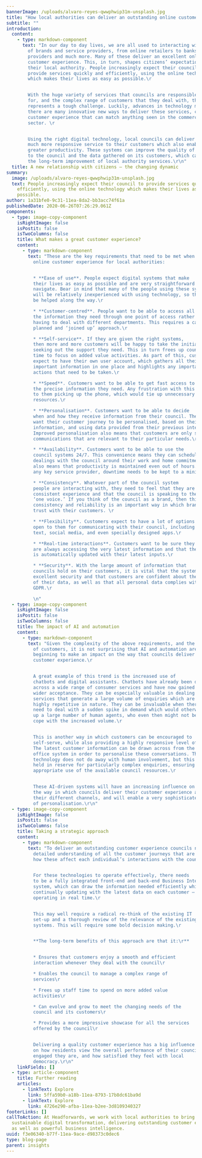 ```yaml
---
bannerImage: /uploads/alvaro-reyes-qwwphwip31m-unsplash.jpg
title: "How local authorities can deliver an outstanding online customer experience "
subtitle: ""
introduction:
  content:
    - type: markdown-component
      text: "In our day to day lives, we are all used to interacting with a wide range
        of brands and service providers, from online retailers to banks, utility
        providers and much more. Many of these deliver an excellent online
        customer experience. This, in turn, shapes citizens’ expectations of
        their local authority. People increasingly expect their council to
        provide services quickly and efficiently, using the online technology
        which makes their lives as easy as possible.\r


        With the huge variety of services that councils are responsible
        for, and the complex range of customers that they deal with, this
        represents a tough challenge. Luckily, advances in technology mean that
        there are many innovative new ways to deliver these services, creating a
        customer experience that can match anything seen in the commercial
        sector. \r


        Using the right digital technology, local councils can deliver a
        much more responsive service to their customers which also enables
        greater productivity. These systems can improve the quality of feedback
        to the council and the data gathered on its customers, which can guide
        the long-term improvement of local authority services.\r\n"
  title: A new relationship with citizens – the changing dynamic
summary:
  image: /uploads/alvaro-reyes-qwwphwip31m-unsplash.jpg
  text: People increasingly expect their council to provide services quickly and
    efficiently, using the online technology which makes their lives as easy as
    possible.
author: 1a31bfe0-9c31-11ea-8da2-bb3acc74f61a
publishedDate: 2020-06-26T07:26:29.061Z
components:
  - type: image-copy-component
    isRightImage: false
    isPostit: false
    isTwoColumns: false
    title: What makes a great customer experience?
    content:
      - type: markdown-component
        text: "These are the key requirements that need to be met when designing the
          online customer experience for local authorities:


          * **Ease of use**. People expect digital systems that make
          their lives as easy as possible and are very straightforward to
          navigate. Bear in mind that many of the people using these systems
          will be relatively inexperienced with using technology, so they must
          be helped along the way.\r

          * **Customer-centred**. People want to be able to access all
          the information they need through one point of access rather than
          having to deal with different departments. This requires a carefully
          planned and ‘joined up’ approach.\r

          * **Self-service**. If they are given the right systems,
          then more and more customers will be happy to take the initiative in
          seeking out the support they need. This in turn frees up council staff
          time to focus on added value activities. As part of this, customers
          expect to have their own user account, which gathers all their
          important information in one place and highlights any important
          actions that need to be taken.\r

          * **Speed**. Customers want to be able to get fast access to
          the precise information they need. Any frustration with this will lead
          to them picking up the phone, which would tie up unnecessary
          resources.\r

          * **Personalisation**. Customers want to be able to decide
          when and how they receive information from their council. They also
          want their customer journey to be personalised, based on their latest
          information, and using data provided from their previous interactions.
          Improved personalisation also means that customers are only sent
          communications that are relevant to their particular needs.\r

          * **Availability**. Customers want to be able to use the
          council systems 24/7. This convenience means they can schedule their
          dealings with the council around their work and home commitments. It
          also means that productivity is maintained even out of hours. As with
          any key service provider, downtime needs to be kept to a minimum.\r

          * **Consistency**. Whatever part of the council system
          people are interacting with, they need to feel that they are getting a
          consistent experience and that the council is speaking to them with
          ‘one voice.’ If you think of the council as a brand, then this
          consistency and reliability is an important way in which brands build
          trust with their customers. \r

          * **Flexibility**. Customers expect to have a lot of options
          open to them for communicating with their council, including email,
          text, social media, and even specially designed apps.\r

          * **Real-time interactions**. Customers want to be sure they
          are always accessing the very latest information and that the system
          is automatically updated with their latest inputs.\r

          * **Security**. With the large amount of information that
          councils hold on their customers, it is vital that the system has
          excellent security and that customers are confident about the safety
          of their data, as well as that all personal data complies with the
          GDPR.\r

          \n"
  - type: image-copy-component
    isRightImage: false
    isPostit: false
    isTwoColumns: false
    title: The impact of AI and automation
    content:
      - type: markdown-component
        text: "Given the complexity of the above requirements, and the growing demands
          of customers, it is not surprising that AI and automation are
          beginning to make an impact on the way that councils deliver their
          customer experience.\r


          A great example of this trend is the increased use of
          chatbots and digital assistants. Chatbots have already been deployed
          across a wide range of consumer services and have now gained much
          wider acceptance. They can be especially valuable in dealing with
          services that generate a large volume of enquiries which are also
          highly repetitive in nature. They can be invaluable when there is a
          need to deal with a sudden spike in demand which would otherwise tie
          up a large number of human agents, who even then might not be able to
          cope with the increased volume.\r


          This is another way in which customers can be encouraged to
          self-serve, while also providing a highly responsive level of service.
          The latest customer information can be drawn across from the back
          office system in order to personalise these conversations. This
          technology does not do away with human involvement, but this can be
          held in reserve for particularly complex enquiries, ensuring the most
          appropriate use of the available council resources.\r


          These AI-driven systems will have an increasing influence on
          the way in which councils deliver their customer experience across all
          their different channels, and will enable a very sophisticated level
          of personalisation.\r\n"
  - type: image-copy-component
    isRightImage: false
    isPostit: false
    isTwoColumns: false
    title: Taking a strategic approach
    content:
      - type: markdown-component
        text: "To deliver an outstanding customer experience councils need to develop a
          detailed understanding of all the customer journeys that are made and
          how these affect each individual’s interactions with the council.\r


          For these technologies to operate effectively, there needs
          to be a fully integrated front-end and back-end Business Intelligence
          system, which can draw the information needed efficiently while also
          continually updating with the latest data on each customer – and all
          operating in real time.\r


          This may well require a radical re-think of the existing IT
          set-up and a thorough review of the relevance of the existing legacy
          systems. This will require some bold decision making.\r


          **The long-term benefits of this approach are that it:\r**


          * Ensures that customers enjoy a smooth and efficient
          interaction whenever they deal with the council\r

          * Enables the council to manage a complex range of
          services\r

          * Frees up staff time to spend on more added value
          activities\r

          * Can evolve and grow to meet the changing needs of the
          council and its customers\r

          * Provides a more impressive showcase for all the services
          offered by the council\r


          Delivering a quality customer experience has a big influence
          on how residents view the overall performance of their council, how
          engaged they are, and how satisfied they feel with local
          democracy.\r\n"
    linkFields: []
  - type: article-component
    title: Further reading
    articles:
      - linkText: Explore
        link: 5ffa59b0-a18b-11ea-8793-17b8dc61ba9d
      - linkText: Explore
        link: 4726e290-afba-11ea-b2ee-3d8109340327
footerLinks: []
callToAction: At Headforwards, we work with local authorities to bring about
  sustainable digital transformation, delivering outstanding customer experience
  as well as powerful business intelligence.
uuid: f3e06340-b77f-11ea-9ace-d98373c0dec6
type: blog-page
parent: insights
---
```


